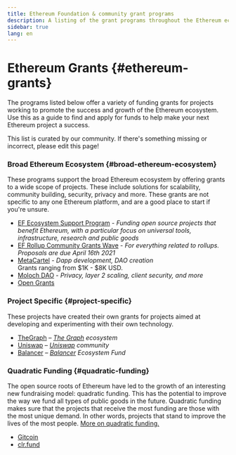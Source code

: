 ```yaml
---
title: Ethereum Foundation & community grant programs
description: A listing of the grant programs throughout the Ethereum ecosystem.
sidebar: true
lang: en
---
```


# Ethereum Grants {#ethereum-grants}

The programs listed below offer a variety of funding grants for projects working to promote the success and growth of the Ethereum ecosystem. Use this as a guide to find and apply for funds to help make your next Ethereum project a success.

This list is curated by our community. If there's something missing or incorrect, please edit this page!

### Broad Ethereum Ecosystem {#broad-ethereum-ecosystem}

These programs support the broad Ethereum ecosystem by offering grants to a wide scope of projects. These include solutions for scalability, community building, security, privacy and more. These grants are not specific to any one Ethereum platform, and are a good place to start if you're unsure.

- [EF Ecosystem Support Program](https://esp.ethereum.foundation) - _Funding open source projects that benefit Ethereum, with a particular focus on universal tools, infrastructure, research and public goods_
- [EF Rollup Community Grants Wave](https://esp.ethereum.foundation/en/rollup-grants/) - _For everything related to rollups. Proposals are due April 16th 2021_
- [MetaCartel](https://www.metacartel.org/grants/) - _Dapp development, DAO creation_  
  Grants ranging from $1K - $8K USD.
- [Moloch DAO](https://www.molochdao.com/) - _Privacy, layer 2 scaling, client security, and more_
- [Open Grants](https://opengrants.com/explore)

### Project Specific {#project-specific}

These projects have created their own grants for projects aimed at developing and experimenting with their own technology.

<!-- This grants program seems to be down - [Maker](https://grants.makerdao.com/) - _Risk, governance, core development, ecosystem, tools, MakerDAO community, security_  
  Grants ranging from 5K - 50K Dai. -->
- [TheGraph](https://airtable.com/shreX09LazIhsg0bU) – _[The Graph](https://thegraph.com/) ecosystem_
- [Uniswap](https://airtable.com/shrEXXxXB1humz7VS) – _[Uniswap](https://uniswap.org/) community_
- [Balancer](https://forms.gle/c68e4fM7JHCQkPkN7) – _[Balancer](https://balancer.fi/) Ecosystem Fund_

### Quadratic Funding {#quadratic-funding}

The open source roots of Ethereum have led to the growth of an interesting new fundraising model: quadratic funding. This has the potential to improve the way we fund all types of public goods in the future. Quadratic funding makes sure that the projects that receive the most funding are those with the most unique demand. In other words, projects that stand to improve the lives of the most people. [More on quadratic funding.](/defi/#quadratic-funding)

- [Gitcoin](https://gitcoin.co/grants)
- [clr.fund](https://clr.fund/)
